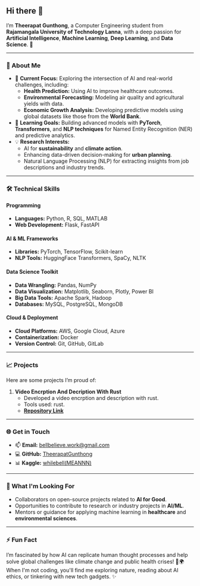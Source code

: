 ## Hi there 👋

I’m **Theerapat Gunthong**, a Computer Engineering student from **Rajamangala University of Technology Lanna**, with a deep passion for **Artificial Intelligence**, **Machine Learning**, **Deep Learning**, and **Data Science**. 🚀  

---

### 🌟 About Me
- 🔭 **Current Focus:** Exploring the intersection of AI and real-world challenges, including:
  - **Health Prediction:** Using AI to improve healthcare outcomes.
  - **Environmental Forecasting:** Modeling air quality and agricultural yields with data.
  - **Economic Growth Analysis:** Developing predictive models using global datasets like those from the **World Bank**.
- 🌱 **Learning Goals:** Building advanced models with **PyTorch**, **Transformers**, and **NLP techniques** for Named Entity Recognition (NER) and predictive analytics.
- 💡 **Research Interests:**
  - AI for **sustainability** and **climate action**.
  - Enhancing data-driven decision-making for **urban planning**.
  - Natural Language Processing (NLP) for extracting insights from job descriptions and industry trends.

---

### 🛠️ Technical Skills
#### Programming
- **Languages:** Python, R, SQL, MATLAB
- **Web Development:** Flask, FastAPI

#### AI & ML Frameworks
- **Libraries:** PyTorch, TensorFlow, Scikit-learn
- **NLP Tools:** HuggingFace Transformers, SpaCy, NLTK

#### Data Science Toolkit
- **Data Wrangling:** Pandas, NumPy
- **Data Visualization:** Matplotlib, Seaborn, Plotly, Power BI
- **Big Data Tools:** Apache Spark, Hadoop
- **Databases:** MySQL, PostgreSQL, MongoDB

#### Cloud & Deployment
- **Cloud Platforms:** AWS, Google Cloud, Azure
- **Containerization:** Docker
- **Version Control:** Git, GitHub, GitLab

---

### 📈 Projects
Here are some projects I’m proud of:
1. **Video Encrption And Decription With Rust**  
   - Developed a video encrption and description with rust.
   - Tools used: rust.
   - **[Repository Link](https://github.com/TheerapatGunthong/video-encrption-and-decription-with-rust)**

---

### 🌐 Get in Touch
- 📫 **Email:** [bellbelieve.work@gmail.com](mailto:bellbelieve.work@gmail.com)  
- 💻 **GitHub:** [TheerapatGunthong](https://github.com/TheerapatGunthong)  
- 📊 **Kaggle:** [whilebell(MEANNN)](https://www.kaggle.com/whilebell)  

---

### 🎯 What I'm Looking For
- Collaborators on open-source projects related to **AI for Good**.
- Opportunities to contribute to research or industry projects in **AI/ML**.
- Mentors or guidance for applying machine learning in **healthcare** and **environmental sciences**.

---

### ⚡ Fun Fact
I’m fascinated by how AI can replicate human thought processes and help solve global challenges like climate change and public health crises! 🌱🌍  
When I'm not coding, you'll find me exploring nature, reading about AI ethics, or tinkering with new tech gadgets. ✨
